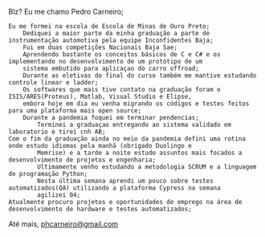 Blz? Eu me chamo Pedro Carneiro;

    Eu me formei na escola de Escola de Minas de Ouro Preto;
        Dediquei a maior parte da minha graduação a parte de instrumentação automotiva pela equipe Inconfidentes Baja;
        Fui em duas competições Nacionais Baja Sae;
        Aprendendo bastante os conceitos básicos de C e C# e os implementando no desenvolvimento de um protótipo de um 
        sistema embutido para aplicaçao do carro offroad; 
        Durante as eletivas do final do curso também me mantive estudando controle linear e ladder;
        Os softwares que mais tive contato na graduação foram o ISIS/ARES(Proteus), Matlab, Visual Studio e Elipse,
        embora hoje em dia eu venha migrando os códigos e testes feitos para uma plataforma mais open source;
        Durante a pandemia foquei em terminar pendencias;     
            Terminei a graduaçao entregando ao sistema validado em laboratorio e tirei cnh AB;
    Com o fim da graduação ainda no meio da pandemia defini uma rotina onde estudo idiomas pela manhã (obrigado Duolingo e 
            Memrise) e a tarde a noite estudo assuntos mais focados a desenvolvimento de projetos e engenharia;
            Ultimamente venho estudando a metodologia SCRUM e a linguagem de programação Python;
            Nesta última semana aprendi um pouco sobre testes automatizados(QA) utilizando a plataforma Cypress na semana      
            agilizei 04;
    Atualmente procuro projetos e oportunidades de emprego na área de desenvolvimento de hardware e testes automatizados;

Até mais, phcarneiro@gmail.com        


